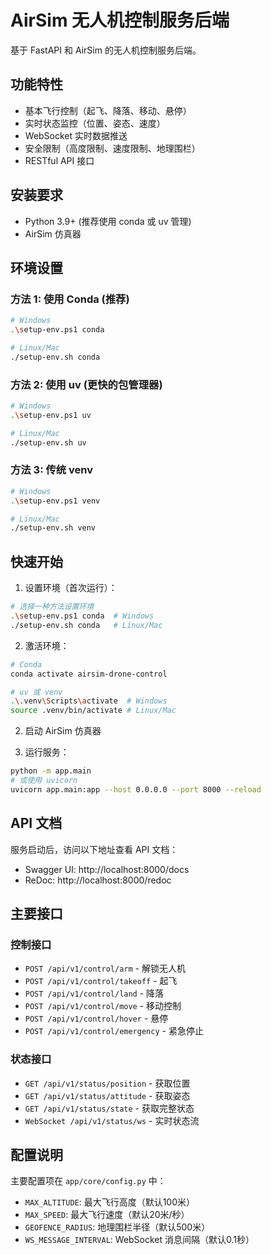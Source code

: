 # AirSim 无人机控制服务后端

基于 FastAPI 和 AirSim 的无人机控制服务后端。

## 功能特性

- 基本飞行控制（起飞、降落、移动、悬停）
- 实时状态监控（位置、姿态、速度）
- WebSocket 实时数据推送
- 安全限制（高度限制、速度限制、地理围栏）
- RESTful API 接口

## 安装要求

- Python 3.9+ (推荐使用 conda 或 uv 管理)
- AirSim 仿真器

## 环境设置

### 方法 1: 使用 Conda (推荐)

```bash
# Windows
.\setup-env.ps1 conda

# Linux/Mac
./setup-env.sh conda
```

### 方法 2: 使用 uv (更快的包管理器)

```bash
# Windows
.\setup-env.ps1 uv

# Linux/Mac
./setup-env.sh uv
```

### 方法 3: 传统 venv

```bash
# Windows
.\setup-env.ps1 venv

# Linux/Mac
./setup-env.sh venv
```

## 快速开始

1. 设置环境（首次运行）：
```bash
# 选择一种方法设置环境
.\setup-env.ps1 conda  # Windows
./setup-env.sh conda   # Linux/Mac
```

2. 激活环境：
```bash
# Conda
conda activate airsim-drone-control

# uv 或 venv
.\.venv\Scripts\activate  # Windows
source .venv/bin/activate # Linux/Mac
```

2. 启动 AirSim 仿真器

3. 运行服务：
```bash
python -m app.main
# 或使用 uvicorn
uvicorn app.main:app --host 0.0.0.0 --port 8000 --reload
```

## API 文档

服务启动后，访问以下地址查看 API 文档：
- Swagger UI: http://localhost:8000/docs
- ReDoc: http://localhost:8000/redoc

## 主要接口

### 控制接口
- `POST /api/v1/control/arm` - 解锁无人机
- `POST /api/v1/control/takeoff` - 起飞
- `POST /api/v1/control/land` - 降落
- `POST /api/v1/control/move` - 移动控制
- `POST /api/v1/control/hover` - 悬停
- `POST /api/v1/control/emergency` - 紧急停止

### 状态接口
- `GET /api/v1/status/position` - 获取位置
- `GET /api/v1/status/attitude` - 获取姿态
- `GET /api/v1/status/state` - 获取完整状态
- `WebSocket /api/v1/status/ws` - 实时状态流

## 配置说明

主要配置项在 `app/core/config.py` 中：
- `MAX_ALTITUDE`: 最大飞行高度（默认100米）
- `MAX_SPEED`: 最大飞行速度（默认20米/秒）
- `GEOFENCE_RADIUS`: 地理围栏半径（默认500米）
- `WS_MESSAGE_INTERVAL`: WebSocket 消息间隔（默认0.1秒） 